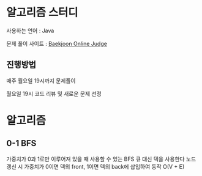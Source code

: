 # 알고리즘 스터디
사용하는 언어 : Java

문제 풀이 사이트 : [Baekjoon Online Judge](https://www.acmicpc.net/)

## 진행방법
매주 월요일 19시까지 문제풀이

월요일 19시 코드 리뷰 및 새로운 문제 선정

# 알고리즘 
## 0-1 BFS
가중치가 0과 1로만 이루어져 있을 때 사용할 수 있는 BFS
큐 대신 덱을 사용한다
노드 갱신 시 가중치가 0이면 덱의 front, 1이면 덱의 back에 삽입하여 동작
O(V + E)

